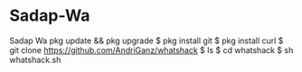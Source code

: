 # Sadap-Wa
Sadap Wa pkg update &amp;&amp; pkg upgrade 
$ pkg install git
$ pkg install curl 
$ git clone https://github.com/AndriGanz/whatshack
$ ls
$ cd whatshack
$ sh whatshack.sh

